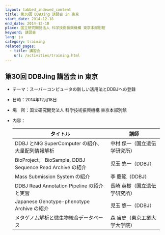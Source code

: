 ```yaml
---
layout: tabbed_indexed_content
title: 第30回 DDBJing 講習会 in 東京
start_date: 2014-12-18
end_date: 2014-12-18
place: 国立研究開発法人 科学技術振興機構 東京本部別館
keyword: 講習会
lang: ja
category: training
related_pages:
  - title: 講習会
    url: /activities/training.html
---
```


## 第30回 DDBJing 講習会 in 東京 <a name="30"></a>

-   テーマ：スーパーコンピュータの新しい活用法とDDBJへの登録
-   日時：2014年12月18日
-   場　所：国立研究開発法人 科学技術振興機構 東京本部別館
-   内容：

    | タイトル | 講師 |
    |----|----|
    | DDBJ とNIG SuperComputer の紹介、大量配列情報解析  | 中村 保一（国立遺伝学研究所） |
    | BioProject， BioSample, DDBJ Sequence Read Archive の紹介 | 児玉 悠一（DDBJ）  |
    | Mass Submission System の紹介 | 李 慶範（DDBJ） |
    | DDBJ Read Annotation Pipeline の紹介と実習 | 長崎 英樹（国立遺伝学研究所） |
    | Japanese Genotype-phenotype Archive の紹介 | 児玉 悠一（DDBJ） |
    | メタゲノム解析と微生物統合データベース | 森 宙史（東京工業大学大学院） |
